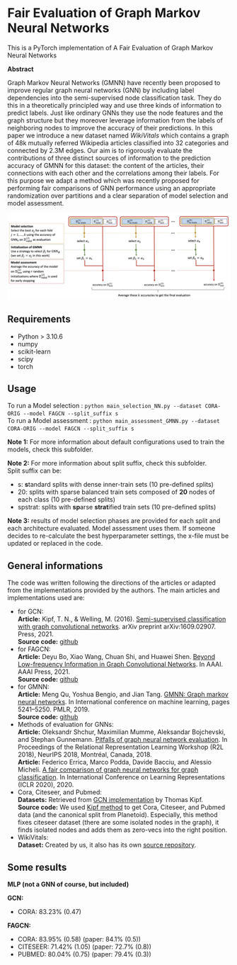 # Fair Evaluation of Graph Markov Neural Networks 

This is a PyTorch implementation of A Fair Evaluation of Graph Markov Neural Networks

**Abstract**

Graph Markov Neural Networks (GMNN) have recently been proposed to improve regular graph neural networks (GNN) by including label dependencies into the semi-supervised node classification task. They do this in a theoretically principled way and use three kinds of information to predict labels. Just like ordinary GNNs they use the node features and the graph structure but they moreover leverage information from the labels of neighboring nodes to improve the accuracy of their predictions. In this paper we introduce a new dataset named *WikiVitals* which contains a graph of 48k mutually referred Wikipedia articles classified into 32 categories and connected by 2.3M edges. Our aim is to rigorously evaluate the contributions of three distinct sources of information to the prediction accuracy of GMNN for this dataset: the content of the articles, their connections with each other and the correlations among their labels. For this purpose we adapt a method which was recently proposed for performing fair comparisons of GNN performance using an appropriate randomization over partitions and a clear separation of model selection and model assessment.


![TEST](./image_files/FC_GMNN.png)



## Requirements
- Python > 3.10.6 
- numpy
- scikit-learn
- scipy
- torch

## Usage

To run a Model selection : ```python main_selection_NN.py --dataset CORA-ORIG --model FAGCN --split_suffix s```<br/>
To run a Model assessment : ```python main_assessment_GMNN.py --dataset CORA-ORIG --model FAGCN --split_suffix s```

**Note 1:** For more information about default configurations used to train the models, check this subfolder.

**Note 2:** For more information about split suffix, check this subfolder. <br/>
Split suffix can be:
- s: **s**tandard splits with dense inner-train sets (10 pre-defined splits)
- 20: splits with sparse balanced train sets composed of **20** nodes of each class (10 pre-defined splits)
- spstrat: splits with **sp**arse **strat**ified train sets (10 pre-defined splits) 

**Note 3:** results of model selection phases are provided for each split and each architecture evaluated. Model assessment uses them. If someone decides to re-calculate the best hyperparameter settings, the x-file must be updated or replaced in the code.

## General informations

The code was written following the directions of the articles or adapted from the implementations provided by the authors.
The main articles and implementations used are:
- for GCN:<br/>
**Article:** Kipf, T. N., & Welling, M. (2016). [Semi-supervised classification with graph convolutional networks](https://arxiv.org/pdf/1609.02907.pdf). arXiv preprint arXiv:1609.02907. 
Press, 2021.<br/>
**Source code:** [github](https://github.com/tkipf/pygcn)
- for FAGCN:<br/>
**Article:** Deyu Bo, Xiao Wang, Chuan Shi, and Huawei Shen. [Beyond Low-frequency Information in Graph Convolutional Networks](https://ojs.aaai.org/index.php/AAAI/article/view/16514). In AAAI. AAAI Press, 2021.<br/>
**Source code:** [github](https://github.com/bdy9527/FAGCN)
- for GMNN:<br/>**Article:** Meng Qu, Yoshua Bengio, and Jian Tang. [GMNN: Graph markov neural networks](http://proceedings.mlr.press/v97/qu19a/qu19a.pdf). In International conference on machine learning, pages 5241–5250. PMLR, 2019.<br/>
**Source code:** [github](https://github.com/DeepGraphLearning/GMNN)
- Methods of evaluation for GNNs:<br/>
**Article:** Oleksandr Shchur, Maximilian Mumme, Aleksandar Bojchevski, and Stephan Gunnemann. [Pitfalls of graph neural network evaluation](https://arxiv.org/pdf/1811.05868.pdf). In Proceedings of the Relational Representation Learning Workshop (R2L 2018), NeurIPS 2018, Montréal, Canada, 2018.<br/>
**Article:** Federico Errica, Marco Podda, Davide Bacciu, and Alessio Micheli. [A fair comparison of graph neural networks for graph classification](https://arxiv.org/pdf/1912.09893.pdf). In International Conference on Learning Representations (ICLR 2020), 2020.
- Cora, Citeseer, and Pubmed:<br/>
**Datasets:** Retrieved from [GCN implementation](https://github.com/tkipf/gcn/tree/master/gcn/data) by Thomas Kipf.<br/>
**Source code:** We used [Kipf method](https://github.com/tkipf/gcn/blob/master/gcn/utils.py) to get Cora, Citeseer, and Pubmed data (and the canonical split from Planetoid). Especially, this method fixes citeseer dataset (there are some isolated nodes in the graph), it finds isolated nodes and adds them as zero-vecs into the right position.
- WikiVitals:<br/>
**Dataset:** Created by us, it also has its own [source repository](https://github.com/ToineSayan/wikivitals-lvl5-dataset).



## Some results

**MLP (not a GNN of course, but included)**

**GCN:**
- CORA: 83.23% (0.47)

**FAGCN:**
- CORA: 83.95% (0.58)  (paper: 84.1% (0.5))
- CITESEER: 71.42% (1.05) (paper: 72.7% (0.8))
- PUBMED: 80.04% (0.75) (paper: 79.4% (0.3))
